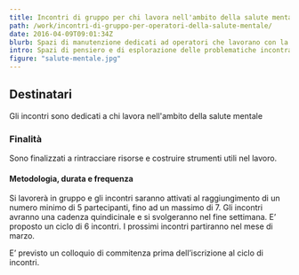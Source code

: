 ```yaml
---
title: Incontri di gruppo per chi lavora nell'ambito della salute mentale
path: /work/incontri-di-gruppo-per-operatori-della-salute-mentale/
date: 2016-04-09T09:01:34Z
blurb: Spazi di manutenzione dedicati ad operatori che lavorano con la salute mentale.
intro: Spazi di pensiero e di esplorazione delle problematiche incontrate nel lavoro.
figure: "salute-mentale.jpg"
---
```

## Destinatari
Gli incontri sono dedicati a chi lavora nell'ambito della salute mentale
### Finalità
Sono  finalizzati a  rintracciare risorse e costruire strumenti utili nel lavoro.
#### Metodologia, durata e frequenza
Si lavorerà in gruppo e gli incontri saranno attivati al raggiungimento di un numero minimo di 5 partecipanti, fino ad un massimo di 7.
Gli incontri avranno una cadenza quindicinale e si svolgeranno nel fine settimana. E’ proposto un ciclo di 6 incontri.
I prossimi incontri partiranno nel mese di marzo.

E’ previsto un colloquio di commitenza prima dell’iscrizione al ciclo di incontri.

